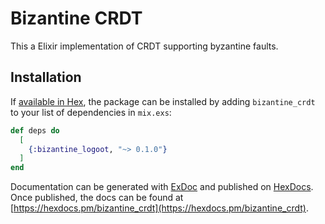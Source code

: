 # Bizantine CRDT

This a Elixir implementation of CRDT supporting byzantine faults.

## Installation

If [available in Hex](https://hex.pm/docs/publish), the package can be installed
by adding `bizantine_crdt` to your list of dependencies in `mix.exs`:

```elixir
def deps do
  [
    {:bizantine_logoot, "~> 0.1.0"}
  ]
end
```

Documentation can be generated with [ExDoc](https://github.com/elixir-lang/ex_doc)
and published on [HexDocs](https://hexdocs.pm). Once published, the docs can
be found at [https://hexdocs.pm/bizantine_crdt](https://hexdocs.pm/bizantine_crdt).

